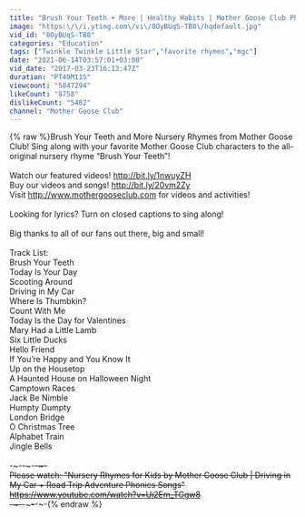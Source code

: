 ```yaml
---
title: "Brush Your Teeth + More | Healthy Habits | Mother Goose Club Phonics Songs"
image: "https:\/\/i.ytimg.com\/vi\/8OyBUqS-TB8\/hqdefault.jpg"
vid_id: "8OyBUqS-TB8"
categories: "Education"
tags: ["Twinkle Twinkle Little Star","favorite rhymes","mgc"]
date: "2021-06-14T03:57:01+03:00"
vid_date: "2017-03-23T16:12:47Z"
duration: "PT49M11S"
viewcount: "5847294"
likeCount: "8758"
dislikeCount: "5482"
channel: "Mother Goose Club"
---
```

{% raw %}Brush Your Teeth and More Nursery Rhymes from Mother Goose Club! Sing along with your favorite Mother Goose Club characters to the all-original nursery rhyme “Brush Your Teeth”!<br /><br />Watch our featured videos! <a rel="nofollow" target="blank" href="http://bit.ly/1nwuyZH">http://bit.ly/1nwuyZH</a><br />Buy our videos and songs! <a rel="nofollow" target="blank" href="http://bit.ly/20vm2Zy">http://bit.ly/20vm2Zy</a><br />Visit <a rel="nofollow" target="blank" href="http://www.mothergooseclub.com">http://www.mothergooseclub.com</a> for videos and activities!<br /><br />Looking for lyrics? Turn on closed captions to sing along!<br /><br />Big thanks to all of our fans out there, big and small!<br /><br />Track List:<br />Brush Your Teeth<br />Today Is Your Day<br />Scooting Around<br />Driving in My Car<br />Where Is Thumbkin?<br />Count With Me<br />Today Is the Day for Valentines<br />Mary Had a Little Lamb<br />Six Little Ducks<br />Hello Friend<br />If You’re Happy and You Know It<br />Up on the Housetop<br />A Haunted House on Halloween Night<br />Camptown Races<br />Jack Be Nimble<br />Humpty Dumpty<br />London Bridge<br />O Christmas Tree<br />Alphabet Train<br />Jingle Bells<br /><br />-~-~~-~~~-~~-~-<br />Please watch: &quot;Nursery Rhymes for Kids by Mother Goose Club | Driving in My Car + Road Trip Adventure Phonics Songs&quot; <br /><a rel="nofollow" target="blank" href="https://www.youtube.com/watch?v=Ui2Em_TGgw8">https://www.youtube.com/watch?v=Ui2Em_TGgw8</a><br />-~-~~-~~~-~~-~-{% endraw %}
